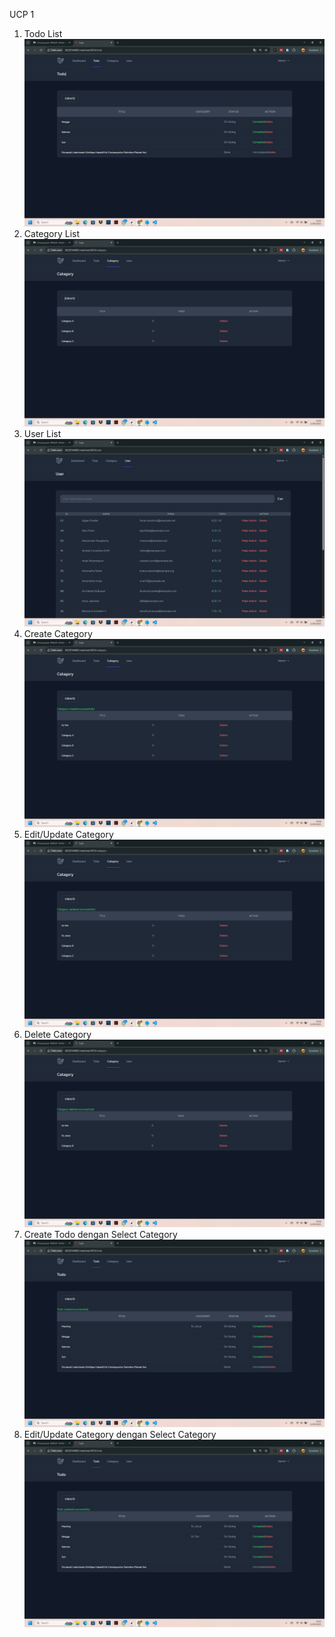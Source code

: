 UCP 1
1. Todo List
![alt text](<screenshot/ucp1/Screenshot (413).png>)
2. Category List
![alt text](<screenshot/ucp1/Screenshot (414).png>)
3. User List
![alt text](<screenshot/ucp1/Screenshot (415).png>)
4. Create Category
![alt text](<screenshot/ucp1/Screenshot (416).png>)
5. Edit/Update Category
![alt text](<screenshot/ucp1/Screenshot (417).png>)
6. Delete Category
![alt text](<screenshot/ucp1/Screenshot (418).png>)
7. Create Todo dengan Select Category
![alt text](<screenshot/ucp1/Screenshot (419).png>)
8. Edit/Update Category dengan Select Category
![alt text](<screenshot/ucp1/Screenshot (420).png>)
